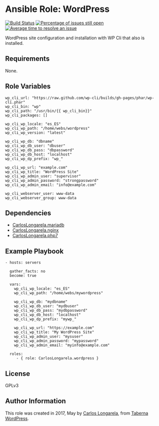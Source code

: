 Ansible Role: WordPress
=========

[![Build Status](https://travis-ci.org/CarlosLongarela/ansible-role-wordpress.svg?branch=master)](https://travis-ci.org/CarlosLongarela/ansible-role-wordpress)
[![Percentage of issues still open](http://isitmaintained.com/badge/open/CarlosLongarela/ansible-role-wordpress.svg)](http://isitmaintained.com/project/CarlosLongarela/ansible-role-wordpress "Percentage of issues still open")
[![Average time to resolve an issue](http://isitmaintained.com/badge/resolution/CarlosLongarela/ansible-role-wordpress.svg)](http://isitmaintained.com/project/CarlosLongarela/ansible-role-wordpress "Average time to resolve an issue")

WordPress site configuration and installation with WP Cli that also is installed.

Requirements
------------

None.

Role Variables
--------------

    wp_cli_url: "https://raw.github.com/wp-cli/builds/gh-pages/phar/wp-cli.phar"
    wp_cli_bin: "wp"
    wp_cli_path: "/usr/bin/{{ wp_cli_bin}}"
    wp_cli_packages: []

    wp_cli_wp_locale: "es_ES"
    wp_cli_wp_path: "/home/webs/wordpress"
    wp_cli_wp_version: "latest"

    wp_cli_wp_db: "dbname"
    wp_cli_wp_db_user: "dbuser"
    wp_cli_wp_db_pass: "dbpassword"
    wp_cli_wp_db_host: "localhost"
    wp_cli_wp_dp_prefix: "wp_"

    wp_cli_wp_url: "example.com"
    wp_cli_wp_title: "WordPress Site"
    wp_cli_wp_admin_user: "supervisor"
    wp_cli_wp_admin_password: "strongpassword"
    wp_cli_wp_admin_email: "info@example.com"

    wp_cli_webserver_user: www-data
    wp_cli_webserver_group: www-data

Dependencies
------------

- [CarlosLongarela.mariadb](https://galaxy.ansible.com/CarlosLongarela/mariadb/)
- [CarlosLongarela.nginx](https://galaxy.ansible.com/CarlosLongarela/nginx/)
- [CarlosLongarela.php7](https://galaxy.ansible.com/CarlosLongarela/php7/)

Example Playbook
----------------

    - hosts: servers

      gather_facts: no
      become: true

      vars:
        wp_cli_wp_locale: "es_ES"
        wp_cli_wp_path: "/home/webs/mywordpress"

        wp_cli_wp_db: "mydbname"
        wp_cli_wp_db_user: "mydbuser"
        wp_cli_wp_db_pass: "mydbpassword"
        wp_cli_wp_db_host: "localhost"
        wp_cli_wp_dp_prefix: "mywp_"

        wp_cli_wp_url: "https://example.com"
        wp_cli_wp_title: "My WordPress Site"
        wp_cli_wp_admin_user: "mysuser"
        wp_cli_wp_admin_password: "mypassword"
        wp_cli_wp_admin_email: "myinfo@example.com"

      roles:
         - { role: CarlosLongarela.wordpress }

License
-------

GPLv3

Author Information
------------------

This role was created in 2017, May by [Carlos Longarela](mailto:carlos@longarela.eu), from [Taberna WordPress](https://tabernawp.com/).
